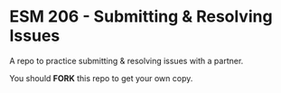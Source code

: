 # ESM 206 - Submitting & Resolving Issues

A repo to practice submitting & resolving issues with a partner. 

You should **FORK** this repo to get your own copy. 
